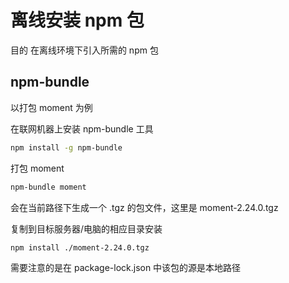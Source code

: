 # 离线安装 npm 包

目的 在离线环境下引入所需的 npm 包

## npm-bundle

以打包 moment 为例

在联网机器上安装 npm-bundle 工具

```bash
npm install -g npm-bundle
```

打包 moment

```bash
npm-bundle moment
```

会在当前路径下生成一个 .tgz 的包文件，这里是 moment-2.24.0.tgz

复制到目标服务器/电脑的相应目录安装

```bash
npm install ./moment-2.24.0.tgz
```

需要注意的是在 package-lock.json 中该包的源是本地路径
